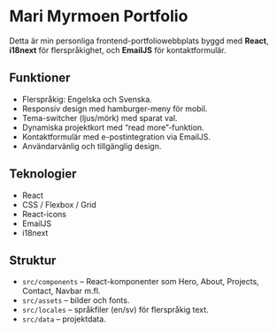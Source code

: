 # Mari Myrmoen Portfolio

Detta är min personliga frontend-portfoliowebbplats byggd med **React**, **i18next** för flerspråkighet, och **EmailJS** för kontaktformulär.  

## Funktioner
- Flerspråkig: Engelska och Svenska.
- Responsiv design med hamburger-meny för mobil.
- Tema-switcher (ljus/mörk) med sparat val.
- Dynamiska projektkort med “read more”-funktion.
- Kontaktformulär med e-postintegration via EmailJS.
- Användarvänlig och tillgänglig design.

## Teknologier
- React
- CSS / Flexbox / Grid
- React-icons
- EmailJS
- i18next

## Struktur
- `src/components` – React-komponenter som Hero, About, Projects, Contact, Navbar m.fl.
- `src/assets` – bilder och fonts.
- `src/locales` – språkfiler (en/sv) för flerspråkig text.
- `src/data` – projektdata.
